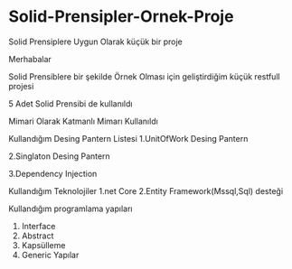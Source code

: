 # Solid-Prensipler-Ornek-Proje
Solid Prensiplere Uygun Olarak küçük bir proje

Merhabalar 

Solid Prensiblere bir şekilde Örnek Olması için geliştirdiğim küçük restfull projesi

5 Adet Solid Prensibi de kullanıldı

Mimari Olarak Katmanlı Mimarı Kullanıldı 

Kullandığım Desing Pantern Listesi
1.UnitOfWork Desing Pantern

2.Singlaton Desing Pantern

3.Dependency Injection

Kullandığım Teknolojiler
1.net Core
2.Entity Framework(Mssql,Sql) desteği

Kullandığım programlama yapıları
1. Interface
2. Abstract
3. Kapsülleme
4. Generic Yapılar
